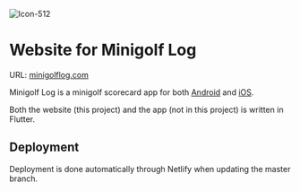
![Icon-512](https://user-images.githubusercontent.com/21953916/223640878-50ed1015-713b-4359-92ac-c20be8ac7c8e.png)
# Website for Minigolf Log
URL: [minigolflog.com](https://minigolflog.com)

Minigolf Log is a minigolf scorecard app for both [Android](https://play.google.com/store/apps/details?id=com.tmt.minigolf) and [iOS](https://apps.apple.com/no/app/minigolf-log/id1551099255).

Both the website (this project) and the app (not in this project) is written in Flutter.

## Deployment

Deployment is done automatically through Netlify when updating the master branch.
